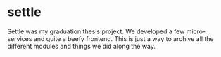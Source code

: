 # settle
Settle was my graduation thesis project. We developed a few micro-services and quite a beefy frontend. This is just a way to archive all the different modules and things we did along the way.
